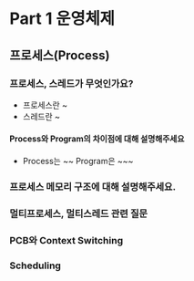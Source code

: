 # Part 1 운영체제

## 프로세스(Process)

### 프로세스, 스레드가 무엇인가요?
  - 프로세스란 ~
  - 스레드란 ~
  #### Process와 Program의 차이점에 대해 설명해주세요
  - Process는 ~~ Program은 ~~~

### 프로세스 메모리 구조에 대해 설명해주세요.



### 멀티프로세스, 멀티스레드 관련 질문




### PCB와 Context Switching




### Scheduling



